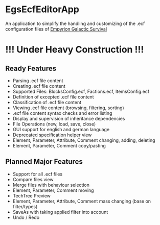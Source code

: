 # EgsEcfEditorApp
An application to simplify the handling and customizing of the .ecf configuration files of [Empyrion Galactic Survival](https://empyriongame.com/)



# !!! Under Heavy Construction !!!



## Ready Features
- Parsing .ecf file content
- Creating .ecf file content
- Supported Files: BlocksConfig.ecf, Factions.ecf, ItemsConfig.ecf
- Definition of excepted .ecf file content
- Classification of .ecf file content
- Viewing .ecf file content (browsing, filtering, sorting)
- .ecf file content syntax checks and error listing
- Display and supervision of inheritance dependencies
- File Operations (new, load, save, close)
- GUI support for english and german language
- Deprecated specification helper view
- Element, Parameter, Attribute, Comment changing, adding, deleting
- Element, Parameter, Comment copy/pasting

## Planned Major Features
- Support for all .ecf files
- Compare files view
- Merge files with behaviour selection
- Element, Parameter, Comment moving
- TechTree Preview
- Element, Parameter, Attribute, Comment mass changing (base on filter/types)
- SaveAs with taking applied filter into account
- Undo / Redo
